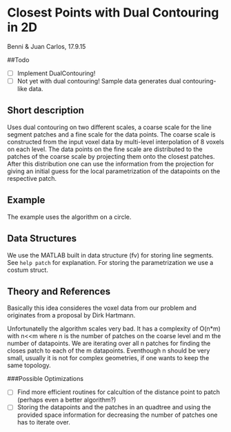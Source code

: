 # Closest Points with Dual Contouring in 2D
Benni & Juan Carlos, 17.9.15

##Todo
- [ ] Implement DualContouring!
- [ ] Not yet with dual contouring! Sample data generates dual contouring-like data.

## Short description
Uses dual contouring on two different scales, a coarse scale for the line segment patches and a fine scale for the data points. The coarse scale is constructed from the input voxel data by multi-level interpolation of 8 voxels on each level. The data points on the fine scale are distributed to the patches of the coarse scale by projecting them onto the closest patches. After this distribution one can use the information from the projection for giving an initial guess for the local parametrization of the datapoints on the respective patch.

## Example
The example uses the algorithm on a circle.

## Data Structures
We use the MATLAB built in data structure (fv) for storing line segments. See `help patch` for explanation. For storing the parametrization we use a costum struct.

## Theory and References
Basically this idea consideres the voxel data from our problem and originates from a proposal by Dirk Hartmann.

Unfortunatelly the algorithm scales very bad. It has a complexity of O(n*m) with n<<m where n is the number of patches on the coarse level and m the number of datapoints. We are iterating over all n patches for finding the closes patch to each of the m datapoints. Eventhough n should be very small, usually it is not for complex geometries, if one wants to keep the same topology.

###Possible Optimizations
- [ ] Find more efficient routines for calcultion of the distance point to patch (perhaps even a better algorithm?)
- [ ] Storing the datapoints and the patches in an quadtree and using the provided space information for decreasing the number of patches one has to iterate over.